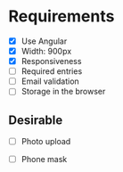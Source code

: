 # Requirements
- [x] Use Angular
- [x] Width: 900px
- [x] Responsiveness
- [ ] Required entries
- [ ] Email validation
- [ ] Storage in the browser

## Desirable
- [ ] Photo upload
- [ ] Phone mask

